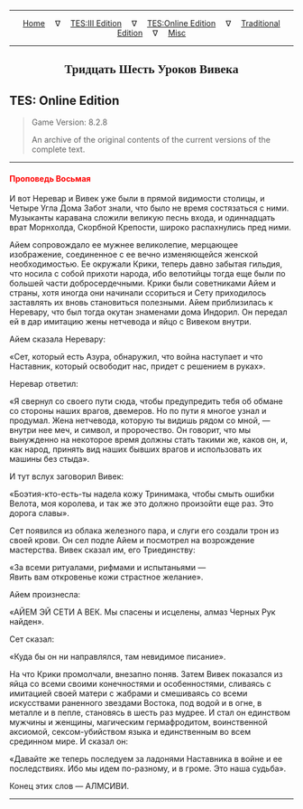 
---

<!-- Jekyll Page Links -->

<center>
<a href="../../../../index.html">Home</a>
&emsp;&nabla;&emsp;
<a href="../../../index-tes3.html">TES:III Edition</a>
&emsp;&nabla;&emsp;
<a href="../../../index-teso.html">TES:Online Edition</a>
&emsp;&nabla;&emsp;
<a href="../../../index-traditional.html">Traditional Edition</a>
&emsp;&nabla;&emsp;
<a href="../../../index-misc.html">Misc</a>
</center>

<!-- Markdown Body Below: -->

---

<center>
<h2><span style="font-family:Georgia">Тридцать Шесть Уроков Вивека</span></h2>
</center>

## TES: Online Edition

> Game Version: 8.2.8
>
> An archive of the original contents of the current versions of the complete text.

---

#### <span style="color:red">Проповедь Восьмая</span>

И вот Неревар и Вивек уже были в прямой видимости столицы, и Четыре Угла Дома Забот знали, что было не время состязаться с ними. Музыканты каравана сложили великую песнь входа, и одиннадцать врат Морнхолда, Скорбной Крепости, широко распахнулись пред ними.

Айем сопровождало ее мужнее великолепие, мерцающее изображение, соединенное с ее вечно изменяющейся женской необходимостью. Ее окружали Крики, теперь давно забытая гильдия, что носила с собой прихоти народа, ибо велотийцы тогда еще были по большей части добросердечными. Крики были советниками Айем и страны, хотя иногда они начинали ссориться и Сету приходилось заставлять их вновь становиться полезными. Айем приблизилась к Неревару, что был тогда окутан знаменами дома Индорил. Он передал ей в дар имитацию жены нетчевода и яйцо с Вивеком внутри.

Айем сказала Неревару:

«Сет, который есть Азура, обнаружил, что война наступает и что Наставник, который освободит нас, придет с решением в руках».

Неревар ответил:

«Я свернул со своего пути сюда, чтобы предупредить тебя об обмане со стороны наших врагов, двемеров. Но по пути я многое узнал и продумал. Жена нетчевода, которую ты видишь рядом со мной, — внутри нее меч, и символ, и пророчество. Он говорит, что мы вынужденно на некоторое время должны стать такими же, каков он, и, как народ, принять вид наших бывших врагов и использовать их машины без стыда».

И тут вслух заговорил Вивек:

«Боэтия-кто-есть-ты надела кожу Тринимака, чтобы смыть ошибки Велота, моя королева, и так же это должно произойти еще раз. Это дорога славы».

Сет появился из облака железного пара, и слуги его создали трон из своей крови. Он сел подле Айем и посмотрел на возрождение мастерства. Вивек сказал им, его Триединству:

«За всеми ритуалами, рифмами и испытаньями —\
Явить вам откровенье кожи страстное желание».

Айем произнесла:

«АЙЕМ ЭЙ СЕТИ А ВЕК. Мы спасены и исцелены, алмаз Черных Рук найден».

Сет сказал:

«Куда бы он ни направлялся, там невидимое писание».

На что Крики промолчали, внезапно поняв. Затем Вивек показался из яйца со всеми своими конечностями и особенностями, сливаясь с имитацией своей матери с жабрами и смешиваясь со всеми искусствами раненного звездами Востока, под водой и в огне, в металле и в пепле, становясь в шесть раз мудрее. И стал он единством мужчины и женщины, магическим гермафродитом, воинственной аксиомой, сексом-убийством языка и единственным во всем срединном мире. И сказал он:

«Давайте же теперь последуем за ладонями Наставника в войне и ее последствиях. Ибо мы идем по-разному, и в громе. Это наша судьба».

Конец этих слов — АЛМСИВИ.

---
